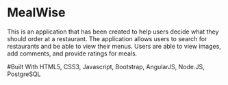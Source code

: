 # MealWise
This is an application that has been created to help users decide what they should order at a restaurant. The application allows users to search for restaurants and be able to view their menus. Users are able to view images, add comments, and provide ratings for meals.

#Built With
HTML5, CSS3, Javascript, Bootstrap, AngularJS, Node.JS, PostgreSQL

